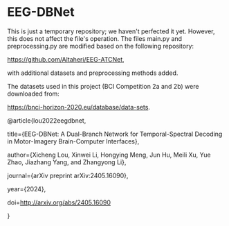 # EEG-DBNet

This is just a temporary repository; we haven't perfected it yet. However, this does not affect the file's operation. The files main.py and preprocessing.py are modified based on the following repository: 

https://github.com/Altaheri/EEG-ATCNet, 

with additional datasets and preprocessing methods added.

The datasets used in this project (BCI Competition 2a and 2b) were downloaded from: 

https://bnci-horizon-2020.eu/database/data-sets.


@article{lou2022eegdbnet, 

  title={EEG-DBNet: A Dual-Branch Network for Temporal-Spectral Decoding in Motor-Imagery Brain-Computer Interfaces}, 
  
  author={Xicheng Lou, Xinwei Li, Hongying Meng, Jun Hu, Meili Xu, Yue Zhao, Jiazhang Yang, and Zhangyong Li}, 
  
  journal={arXiv preprint arXiv:2405.16090}, 
  
  year={2024},
  
  doi=http://arxiv.org/abs/2405.16090
  
}
